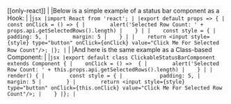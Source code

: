 [[only-react]]
|
|Below is a simple example of a status bar component as a Hook:
|
|```jsx
|import React from 'react';
|
|export default props => {
|    const onClick = () => {
|        alert('Selected Row Count: ' + props.api.getSelectedRows().length)
|    }
|
|    const style = {
|        padding: 5,
|        margin: 5
|    }
|
|    return <input style={style} type="button" onClick={onClick} value="Click Me For Selected Row Count"/>;
|};
|```
|
|And here is the same example as a Class-based Component:
|
|```jsx
|export default class ClickableStatusBarComponent extends Component {
|    onClick = () =>  {
|        alert('Selected Row Count: ' + this.props.api.getSelectedRows().length)
|    }
|
|    render() {
|        const style = {
|            padding: 5,
|            margin: 5
|        }
|        return <input style={style} type="button" onClick={this.onClick} value="Click Me For Selected Row Count"/>;
|    }
|};
|```
